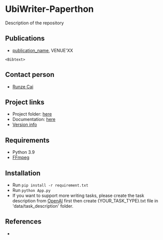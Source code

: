 # UbiWriter-Paperthon
Description of the repository

## Publications
- [publication_name](publication_link), VENUE'XX
```
<Bibtext>

```

## Contact person
- [Runze Cai](runzecai.com)


## Project links
- Project folder: [here](project_link)
- Documentation: [here](guide_link)
- [Version info](VERSION.md)


## Requirements
- Python 3.9
- [FFmpeg](https://ffmpeg.org/)


## Installation
- Run ``pip install -r requirement.txt``
- Run ``python App.py``
- If you want to support more writing tasks, please create the task description from [OpenAI](https://platform.openai.com/playground/p/default-chat?model=text-davinci-003) first then create {YOUR_TASK_TYPE}.txt file in 'data/task_description' folder.


## References
- 




